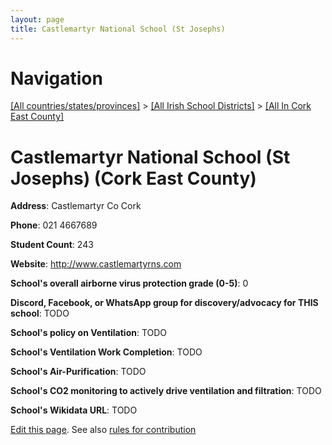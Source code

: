 ```yaml
---
layout: page
title: Castlemartyr National School (St Josephs)
---
```

# Navigation

[[All countries/states/provinces]](../../..) > [[All Irish School Districts]](../..) > [[All In Cork East County]](..)

# Castlemartyr National School (St Josephs) (Cork East County)

**Address**: Castlemartyr Co Cork

**Phone**: 021 4667689

**Student Count**: 243

**Website**: <http://www.castlemartyrns.com>

**School's overall airborne virus protection grade (0-5)**: 0

**Discord, Facebook, or WhatsApp group for discovery/advocacy for THIS school**: TODO

**School's policy on Ventilation**: TODO

**School's Ventilation Work Completion**: TODO

**School's Air-Purification**: TODO

**School's CO2 monitoring to actively drive ventilation and filtration**: TODO

**School's Wikidata URL**: TODO


[Edit this page](https://github.com/ventilate-schools/Ireland/edit/main/./Cork_East_County/Castlemartyr_National_School_(St_Josephs).md). See also [rules for contribution](../../../contribution-rules/)
